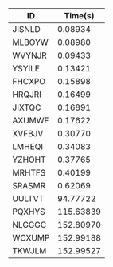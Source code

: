 |ID|Time(s)|
|-|-|
|JISNLD|0.08934|
|MLBOYW|0.08980|
|WVYNJR|0.09433|
|YSYILE|0.13421|
|FHCXPO|0.15898|
|HRQJRI|0.16499|
|JIXTQC|0.16891|
|AXUMWF|0.17622|
|XVFBJV|0.30770|
|LMHEQI|0.34083|
|YZHOHT|0.37765|
|MRHTFS|0.40199|
|SRASMR|0.62069|
|UULTVT|94.77722|
|PQXHYS|115.63839|
|NLGGGC|152.80970|
|WCXUMP|152.99188|
|TKWJLM|152.99527|
